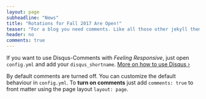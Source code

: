 ```yaml
---
layout: page
subheadline: "News"
title: "Rotations for Fall 2017 Are Open!"
teaser: "For a blog you need comments. Like all those other jekyll themes we baked in Disqus. It's easy to set, it works and makes a static jekyll blog more dynamic."
header: no
comments: true
---
```

If you want to use Disqus-Comments with *Feeling Responsive*, just open `config.yml` and add your `disqus_shortname`. [More on how to use Disqus ›](https://disqus.com/websites/)
<!--more-->

By default comments are turned off. You can customize the default behaviour in `config.yml`. To **turn on comments** just add `comments: true` to front matter using the page layout `layout: page`.